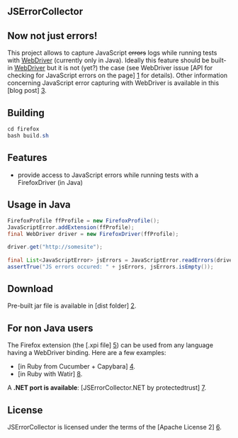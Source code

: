 JSErrorCollector
---------------
## Now not just errors! ##


This project allows to capture JavaScript ~~errors~~ logs while running tests with [WebDriver] (currently only in Java).
Ideally this feature should be built-in [WebDriver] but it is not (yet?) the case (see WebDriver issue [API for checking for JavaScript errors on the page] [1] for details).
Other information concerning JavaScript error capturing with WebDriver is available in this [blog post] [3].

## Building ##

```java
cd firefox
bash build.sh
```

## Features ##

 - provide access to JavaScript errors while running tests with a FirefoxDriver (in Java)

## Usage in Java ##
```java
FirefoxProfile ffProfile = new FirefoxProfile();
JavaScriptError.addExtension(ffProfile);
final WebDriver driver = new FirefoxDriver(ffProfile);

driver.get("http://somesite");
		
final List<JavaScriptError> jsErrors = JavaScriptError.readErrors(driver);
assertTrue("JS errors occured: " + jsErrors, jsErrors.isEmpty());
```
## Download ##

Pre-built jar file is available in [dist folder] [2].

## For non Java users ##

The Firefox extension (the [.xpi file] [5]) can be used from any language having a WebDriver binding.
Here are a few examples:
- [in Ruby from Cucumber + Capybara] [4].
- [in Ruby with Watir] [8].

A **.NET port is available**: [JSErrorCollector.NET by protectedtrust] [7].


## License ##

JSErrorCollector is licensed under the terms of the [Apache License 2] [6].

  [WebDriver]: http://code.google.com/p/webdriver
  [1]: http://code.google.com/p/selenium/issues/detail?id=148
  [2]: https://github.com/mguillem/JSErrorCollector/tree/master/dist
  [3]: http://mguillem.wordpress.com/2011/10/11/webdriver-capture-js-errors-while-running-tests/
  [4]: https://gist.github.com/1371962
  [5]: https://github.com/mguillem/JSErrorCollector/raw/master/dist/JSErrorCollector.xpi
  [6]: http://www.apache.org/licenses/LICENSE-2.0.txt
  [7]: https://github.com/protectedtrust/JSErrorCollector.NET
  [8]: https://gist.github.com/tkensiski/9656035
